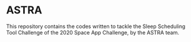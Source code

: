 # ASTRA

This repository contains the codes written to tackle the Sleep Scheduling Tool Challenge of the 2020 Space App Challenge, by the ASTRA team.
